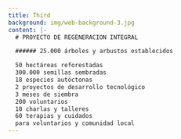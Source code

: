 ```yaml
---
title: Third
background: img/web-background-3.jpg
content: |-
  # PROYECTO DE REGENERACION INTEGRAL

  ###### 25.000 árboles y arbustos establecidos

  50 hectáreas reforestadas
  300.000 semillas sembradas
  18 especies autóctonas
  2 proyectos de desarrollo tecnológico
  3 meses de siembra
  200 voluntarios
  10 charlas y talleres
  60 terapias y cuidados
  para voluntarios y comunidad local
---
```

